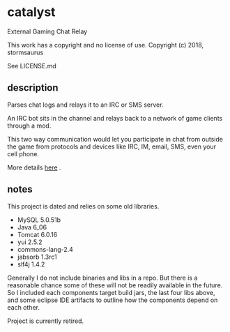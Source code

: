 # catalyst
External Gaming Chat Relay

This work has a copyright and no license of use. Copyright (c) 2018, stormsaurus

See LICENSE.md

## description

Parses chat logs and relays it to an IRC or SMS server.

An IRC bot sits in the channel and relays back to a network of game clients through a mod.

This two way communication would let you participate in chat from outside the game from protocols and devices like IRC, IM, email, SMS, even your cell phone.

More details [here](http://james.io/#/projects) .

## notes

This project is dated and relies on some old libraries.

* MySQL 5.0.51b
* Java 6_06
* Tomcat 6.0.16
* yui 2.5.2
* commons-lang-2.4
* jabsorb 1.3rc1
* slf4j 1.4.2

Generally I do not include binaries and libs in a repo.  But there is a reasonable chance some of these will not be readily available in the future.  So I included each components target build jars, the last four libs above, and some eclipse IDE artifacts to outline how the components depend on each other.

Project is currently retired.
